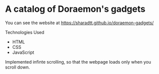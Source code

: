 # A catalog of Doraemon's gadgets

You can see the website at https://sharadtt.github.io/doraemon-gadgets/

Technologies Used
- HTML
- CSS
- JavaScript

Implemented infinte scrolling, so that the webpage loads only when you scroll down.
